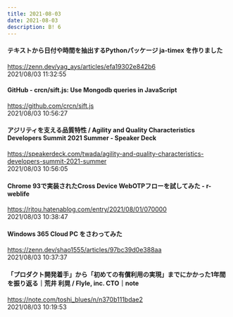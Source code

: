 ```yaml
---
title: 2021-08-03
date: 2021-08-03
description: B! 6
---
```


#### テキストから日付や時間を抽出するPythonパッケージ ja-timex を作りました
https://zenn.dev/yag_ays/articles/efa19302e842b6<br>
2021/08/03 11:32:55<br>


#### GitHub - crcn/sift.js: Use Mongodb queries in JavaScript
https://github.com/crcn/sift.js<br>
2021/08/03 10:56:27<br>


#### アジリティを支える品質特性 / Agility and Quality Characteristics Developers Summit 2021 Summer - Speaker Deck
https://speakerdeck.com/twada/agility-and-quality-characteristics-developers-summit-2021-summer<br>
2021/08/03 10:56:05<br>


#### Chrome 93で実装されたCross Device WebOTPフローを試してみた - r-weblife
https://ritou.hatenablog.com/entry/2021/08/01/070000<br>
2021/08/03 10:38:47<br>


#### Windows 365 Cloud PC をさわってみた
https://zenn.dev/shao1555/articles/97bc39d0e388aa<br>
2021/08/03 10:37:37<br>


#### 「プロダクト開発着手」から「初めての有償利用の実現」までにかかった1年間を振り返る｜荒井 利晃 / Flyle, inc. CTO｜note
https://note.com/toshi_blues/n/n370b111bdae2<br>
2021/08/03 10:19:53<br>


